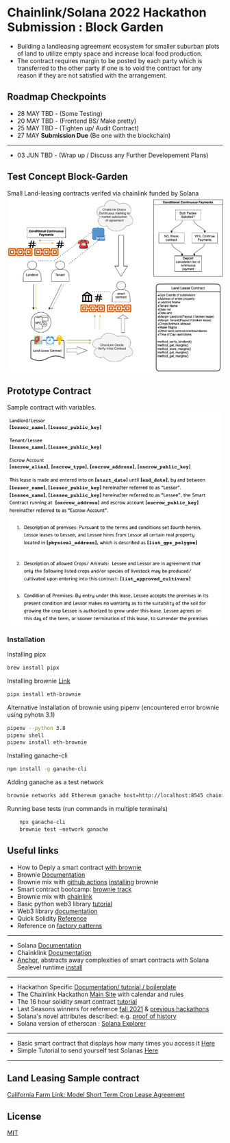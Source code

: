 # Chainlink/Solana 2022 Hackathon Submission : Block Garden
* Building a landleasing agreement ecosystem for smaller suburban plots of land to utilize empty space and increase local food production.
* The contract requires margin to be posted by each party which is transferred to the other party if one is to void the contract for any reason if they are not satisfied with the arrangement.


## Roadmap Checkpoints

* 28   MAY  TBD - (Some Testing)
* 20   MAY  TBD - (Frontend BS/ Make pretty)
* 25   MAY  TBD - (Tighten up/ Audit Contract)
* 27   MAY	__Submission Due__ (Be one with the blockchain)
----- 
* 03  JUN  TBD - (Wrap up / Discuss any Further Developement Plans)


## Test Concept Block-Garden
Small Land-leasing contracts verifed via chainlink funded by Solana
![diagram](diagram.png)

## Prototype Contract
Sample contract with variables.
![diagram](sample_contract_image.png)

### Installation
Installing pipx
```bash
brew install pipx
```
Installing brownie [Link](https://eth-brownie.readthedocs.io/en/latest/install.html)
```bash
pipx install eth-brownie
```
Alternative Installation of brownie using pipenv (encountered error brownie using pyhotn 3.1)
```bash
pipenv --python 3.8
pipenv shell
pipenv install eth-brownie
```
Installing ganache-cli
```bash
npm install -g ganache-cli
```
Adding ganache as a test network
```bash
brownie networks add Ethereum ganache host=http://localhost:8545 chainid=1337
```
Running base tests (run commands in multiple terminals)
```bash
	npx ganache-cli
	brownie test —network ganache
```


## Useful links
* How to Deply a smart contract [with brownie](https://www.quicknode.com/guides/web3-sdks/how-to-deploy-a-smart-contract-with-brownie)
* Brownie [Documentation](https://eth-brownie.readthedocs.io/en/stable/init.html#creating-an-empty-project)
* Brownie mix with [github actions](https://github.com/brownie-mix/github-actions-mix)
[Installing](https://eth-brownie.readthedocs.io/en/latest/install.html) brownie
* Smart contract bootcamp: [brownie track](https://chain.link/bootcamp/brownie-setup-instructions)
* Brownie mix with [chainlink](https://github.com/smartcontractkit/chainlink-mix)
* Basic python web3 library [tutorial](https://www.youtube.com/watch?v=pZSegEXtgAE)
* Web3 library [documentation](https://web3py.readthedocs.io/en/stable/quickstart.html#quickstart)
* Quick Solidity [Reference](https://learnxinyminutes.com/docs/solidity/)
* Reference on [factory patterns](https://betterprogramming.pub/learn-solidity-the-factory-pattern-75d11c3e7d29)
----- 
* Solana [Documentation](https://docs.solana.com)
* Chainklink [Documentation](https://docs.chain.link/?_ga=2.124500034.993353181.1649598364-607422185.1649598364)
* [Anchor](https://project-serum.github.io/anchor/getting-started/introduction.html), abstracts away complexities of smart contracts with Solana Sealevel runtime [install](https://book.anchor-lang.com/chapter_2/installation.html)
----- 
* Hackathon Specific [Documentation/ tutorial / boilerplate](https://docs.chain.link/docs/hackathon-resources/?_ga=2.212595676.993353181.1649598364-607422185.1649598364)
* The Chainlink Hackathon [Main Site](https://chain.link/hackathon) with calendar and rules
* The 16 hour solidity smart contract [tutorial](https://www.youtube.com/watch?v=M576WGiDBdQ)
* Last Seasons winners for reference [fall 2021](https://chain.link/hackathon/hackathon-2021-fall) & [previous hackathons](https://docs.chain.link/docs/example-projects/)
* Solana's novel attributes described: e.g. [proof of history](https://medium.com/solana-labs/proof-of-history-a-clock-for-blockchain-cf47a61a9274)
* Solana version of etherscan : [Solana Explorer](https://explorer.solana.com)
----- 
* Basic smart contract that displays how many times you access it [Here](https://blog.chain.link/how-to-build-and-deploy-a-solana-smart-contract/)
* Simple Tutorial to send yourself test Solanas [Here](https://docs.google.com/document/d/e/2PACX-1vTf4o3Va9TrwsFpYDnTLB8LpIwK1MUh0WIBtajio-Jk78aWlIKF-87BfFdRG2HcfExIq3WIFut_IwdA/pub?_hsmi=208190576&_hsenc=p2ANqtz--PLMIpMAPLBYFfEOVK21XVo822ctPlhBLHs1RawAvQynS-Dzg9rcNDgR0ZKX_3Ek3VKWHo-wWTegOX9-a8Vg6BcHROYA)
------


## Land Leasing Sample contract
[California Farm Link: Model Short Term Crop Lease Agreement](https://farmlandinfo.org/sample_documents/california-farm-link-model-short-term-crop-lease-agreement/)

## License
[MIT](https://choosealicense.com/licenses/mit/)

